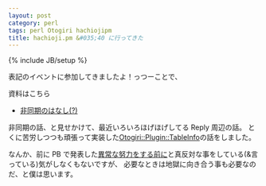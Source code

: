```yaml
---
layout: post
category: perl
tags: perl Otogiri hachiojipm
title: hachioji.pm &#035;40 に行ってきた
---
```

{% include JB/setup %}

表記のイベントに参加してきましたよ！っつーことで、

資料はこちら

+ [非同期のはなし(?)](http://tsucchi.github.io/slides/hachip/40/#/title)

非同期の話、と見せかけて、最近いろいろほげほげしてる Reply 周辺の話。
とくに苦労しつつも頑張って実装した[Otogiri::Plugin::TableInfo](https://github.com/tsucchi/p5-Otogiri-Plugin-TableInfo)の話をしました。

なんか、前に PB で発表した[異常な努力をする前に](http://tsucchi.github.io/slides/pb/2014-03-20-delete_cascade/)と真反対な事をしている(&言っている)気がしなくもないですが、
必要なときは地獄に向き合う事も必要なのだ、と僕は思います。
